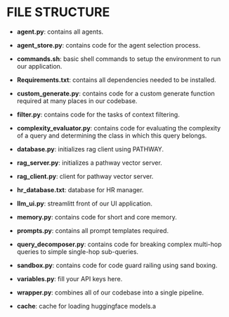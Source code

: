 # FILE STRUCTURE

- **agent.py**: contains all agents.

- **agent_store.py**: contains code for the agent selection process.

- **commands.sh**: basic shell commands to setup the environment to run our application.

- **Requirements.txt**: contains all dependencies needed to be installed.
  
- **custom_generate.py**: contains code for a custom generate function required at many places in our codebase.
  
- **filter.py**: contains code for the tasks of context filtering.

- **complexity_evaluator.py**: contains code for evaluating the complexity of a query and determining the class in which this query belongs.

- **database.py**: initializes rag client using PATHWAY.

- **rag_server.py**: initializes a pathway vector server.

- **rag_client.py**: client for pathway vector server.

- **hr_database.txt**: database for HR manager.

- **llm_ui.py**: streamlitt front of our UI application.

- **memory.py**: contains code for short and core memory.

- **prompts.py**: contains all prompt templates required.

- **query_decomposer.py**: contains code for breaking complex multi-hop queries to simple single-hop sub-queries.

- **sandbox.py**: contains code for code guard railing using sand boxing.

- **variables.py**: fill your API keys here.

- **wrapper.py**: combines all of our codebase into a single pipeline.

- **cache**: cache for loading huggingface models.a